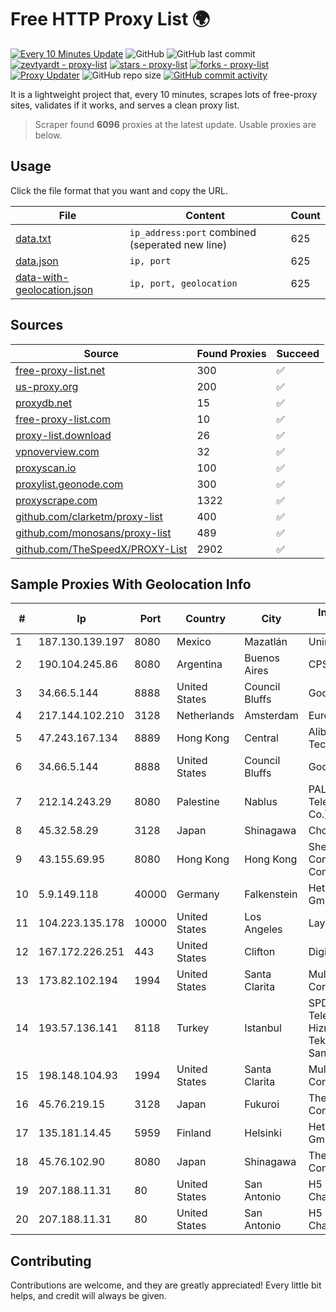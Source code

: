 
# Free HTTP Proxy List 🌍

[![Every 10 Minutes Update](https://github.com/mertguvencli/http-proxy-list/actions/workflows/main.yml/badge.svg?branch=main)](https://github.com/mertguvencli/http-proxy-list/actions/workflows/main.yml)
![GitHub](https://img.shields.io/github/license/mertguvencli/http-proxy-list)
![GitHub last commit](https://img.shields.io/github/last-commit/mertguvencli/http-proxy-list)
[![zevtyardt - proxy-list](https://img.shields.io/static/v1?label=zevtyardt&message=proxy-list&color=blue&logo=github)](https://github.com/zevtyardt/proxy-list "Go to GitHub repo")
[![stars - proxy-list](https://img.shields.io/github/stars/zevtyardt/proxy-list?style=social)](https://github.com/zevtyardt/proxy-list)
[![forks - proxy-list](https://img.shields.io/github/forks/zevtyardt/proxy-list?style=social)](https://github.com/zevtyardt/proxy-list)
[![Proxy Updater](https://github.com/zevtyardt/proxy-list/workflows/Proxy%20Updater/badge.svg)](https://github.com/zevtyardt/proxy-list/actions?query=workflow:"Proxy+Updater")
![GitHub repo size](https://img.shields.io/github/repo-size/zevtyardt/proxy-list)
[![GitHub commit activity](https://img.shields.io/github/commit-activity/m/zevtyardt/proxy-list?logo=commits)](https://github.com/zevtyardt/proxy-list/commits/main)

It is a lightweight project that, every 10 minutes, scrapes lots of free-proxy sites, validates if it works, and serves a clean proxy list.

> Scraper found **6096** proxies at the latest update. Usable proxies are below.

## Usage

Click the file format that you want and copy the URL.

|File|Content|Count|
|----|-------|-----|
|[data.txt](https://raw.githubusercontent.com/mertguvencli/http-proxy-list/main/proxy-list/data.txt)|`ip_address:port` combined (seperated new line)|625|
|[data.json](https://raw.githubusercontent.com/mertguvencli/http-proxy-list/main/proxy-list/data.json)|`ip, port`|625|
|[data-with-geolocation.json](https://raw.githubusercontent.com/mertguvencli/http-proxy-list/main/proxy-list/data-with-geolocation.json)|`ip, port, geolocation`|625|

## Sources

|Source|Found Proxies|Succeed|
|------|-------------|-------|
|[free-proxy-list.net](https://free-proxy-list.net)|300|✅|
|[us-proxy.org](https://www.us-proxy.org)|200|✅|
|[proxydb.net](http://proxydb.net)|15|✅|
|[free-proxy-list.com](https://free-proxy-list.com/?page=&port=&type%5B%5D=http&type%5B%5D=https&up_time=0&search=Search)|10|✅|
|[proxy-list.download](https://www.proxy-list.download/HTTP)|26|✅|
|[vpnoverview.com](https://vpnoverview.com/privacy/anonymous-browsing/free-proxy-servers)|32|✅|
|[proxyscan.io](https://www.proxyscan.io)|100|✅|
|[proxylist.geonode.com](https://proxylist.geonode.com/api/proxy-list?limit=300&page=1&sort_by=lastChecked&sort_type=desc&protocols=http,https)|300|✅|
|[proxyscrape.com](https://api.proxyscrape.com/v2/?request=displayproxies&protocol=http&timeout=10000&country=all&ssl=all&anonymity=all)|1322|✅|
|[github.com/clarketm/proxy-list](https://raw.githubusercontent.com/clarketm/proxy-list/master/proxy-list-raw.txt)|400|✅|
|[github.com/monosans/proxy-list](https://raw.githubusercontent.com/monosans/proxy-list/main/proxies/http.txt)|489|✅|
|[github.com/TheSpeedX/PROXY-List](https://raw.githubusercontent.com/TheSpeedX/PROXY-List/master/http.txt)|2902|✅|


## Sample Proxies With Geolocation Info

|#|Ip|Port|Country|City|Internet Service Provider|
|-|--|----|-------|----|-------------------------|
|1|187.130.139.197|8080|Mexico|Mazatlán|Uninet S.A. de C.V.|
|2|190.104.245.86|8080|Argentina|Buenos Aires|CPS|
|3|34.66.5.144|8888|United States|Council Bluffs|Google LLC|
|4|217.144.102.210|3128|Netherlands|Amsterdam|EuroByte LLC|
|5|47.243.167.134|8889|Hong Kong|Central|Alibaba (US) Technology Co., Ltd.|
|6|34.66.5.144|8888|United States|Council Bluffs|Google LLC|
|7|212.14.243.29|8080|Palestine|Nablus|PALTEL (Palestine Telecommunications Co.).|
|8|45.32.58.29|3128|Japan|Shinagawa|Choopa|
|9|43.155.69.95|8080|Hong Kong|Hong Kong|Shenzhen Tencent Computer Systems Company Limited|
|10|5.9.149.118|40000|Germany|Falkenstein|Hetzner Online GmbH|
|11|104.223.135.178|10000|United States|Los Angeles|LayerHost|
|12|167.172.226.251|443|United States|Clifton|DigitalOcean, LLC|
|13|173.82.102.194|1994|United States|Santa Clarita|Multacom Corporation|
|14|193.57.136.141|8118|Turkey|Istanbul|SPDNet Telekomunikasyon Hizmetleri Bilgi Teknolojileri Taahhut Sanayi Ve Ticare|
|15|198.148.104.93|1994|United States|Santa Clarita|Multacom Corporation|
|16|45.76.219.15|3128|Japan|Fukuroi|The Constant Company|
|17|135.181.14.45|5959|Finland|Helsinki|Hetzner Online GmbH|
|18|45.76.102.90|8080|Japan|Shinagawa|The Constant Company|
|19|207.188.11.31|80|United States|San Antonio|H5 Data Centers - Chandler LLC|
|20|207.188.11.31|80|United States|San Antonio|H5 Data Centers - Chandler LLC|



## Contributing

Contributions are welcome, and they are greatly appreciated! Every
little bit helps, and credit will always be given.

